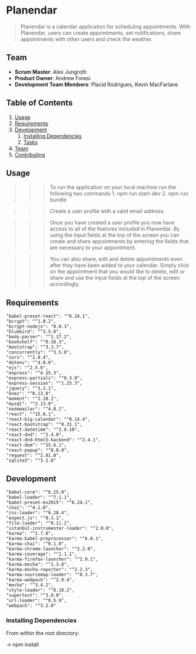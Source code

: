 # Planendar

> Planendar is a calendar application for scheduling appointments. With Planendar, users can create appointments, set notifications, share appointments with other users and check the weather.

## Team

  - __Scrum Master__: Alex Jungroth
  - __Product Owner__: Andrew Foresi
  - __Development Team Members__: Placid Rodrigues, Kevin MacFarlane

## Table of Contents

1. [Usage](#Usage)
1. [Requirements](#requirements)
1. [Development](#development)
    1. [Installing Dependencies](#installing-dependencies)
    1. [Tasks](#tasks)
1. [Team](#team)
1. [Contributing](#contributing)

## Usage

  >>> To run the application on your local machine run the following two commands
    1. npm run start-dev
    2. npm run bundle

  >>> Create a user profile with a valid email address.

  >>> Once you have created a user profile you now have access to all of the features included in Planendar. By using the input fields at the top of the screen you can create and share appointments by entering the fields that are necessary to your appointment.

  >>> You can also share, edit and delete appointments even after they have been added to your calendar. Simply click on the appointment that you would like to delete, edit or share and use the input fields at the top of the screen accordingly.

## Requirements

    "babel-preset-react": "^6.24.1",
    "bcrypt": "^1.0.2",
    "bcrypt-nodejs": "0.0.3",
    "bluebird": "^3.5.0",
    "body-parser": "^1.17.2",
    "bookshelf": "^0.10.3",
    "bootstrap": "^3.3.7",
    "concurrently": "^3.5.0",
    "cors": "^2.8.4",
    "dotenv": "^4.0.0",
    "ejs": "^2.5.6",
    "express": "^4.15.3",
    "express-partials": "^0.3.0",
    "express-session": "^1.15.3",
    "jquery": "^3.2.1",
    "knex": "^0.13.0",
    "moment": "^2.18.1",
    "mysql": "^2.13.0",
    "nodemailer": "^4.0.1",
    "react": "^15.6.1",
    "react-big-calendar": "^0.14.4",
    "react-bootstrap": "^0.31.1",
    "react-datetime": "^2.8.10",
    "react-dnd": "^2.4.0",
    "react-dnd-html5-backend": "^2.4.1",
    "react-dom": "^15.6.1",
    "react-popup": "^0.8.0",
    "request": "^2.81.0",
    "sqlite3": "^3.1.8"

## Development
    "babel-core": "^6.25.0",
    "babel-loader": "^7.1.1",
    "babel-preset-es2015": "^6.24.1",
    "chai": "^4.1.0",
    "css-loader": "^0.28.4",
    "expect.js": "^0.3.1",
    "file-loader": "^0.11.2",
    "istanbul-instrumenter-loader": "^2.0.0",
    "karma": "^1.7.0",
    "karma-babel-preprocessor": "^6.0.1",
    "karma-chai": "^0.1.0",
    "karma-chrome-launcher": "^2.2.0",
    "karma-coverage": "^1.1.1",
    "karma-firefox-launcher": "^1.0.1",
    "karma-mocha": "^1.3.0",
    "karma-mocha-reporter": "^2.2.3",
    "karma-sourcemap-loader": "^0.3.7",
    "karma-webpack": "^2.0.4",
    "mocha": "^3.4.2",
    "style-loader": "^0.18.2",
    "supertest": "^3.0.0",
    "url-loader": "^0.5.9",
    "webpack": "^3.2.0"


### Installing Dependencies

From within the root directory:

  -> npm install

